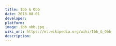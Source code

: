 ```yaml
---
title: Ibb & Obb
date: 2013-08-01
developer: 
platform: 
image: ibb_obb.jpg
wiki_url: https://nl.wikipedia.org/wiki/Ibb_&_Obb
description: 
---
```

